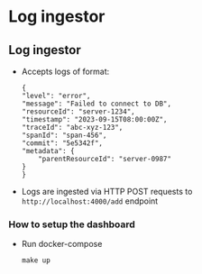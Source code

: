 # Log ingestor

## Log ingestor

- Accepts logs of format:
  ```
  {
  "level": "error",
  "message": "Failed to connect to DB",
  "resourceId": "server-1234",
  "timestamp": "2023-09-15T08:00:00Z",
  "traceId": "abc-xyz-123",
  "spanId": "span-456",
  "commit": "5e5342f",
  "metadata": {
      "parentResourceId": "server-0987"
  }
  }
  ```
- Logs are ingested via HTTP POST requests to `http://localhost:4000/add` endpoint

### How to setup the dashboard

- Run docker-compose
  ```
  make up
  ```
